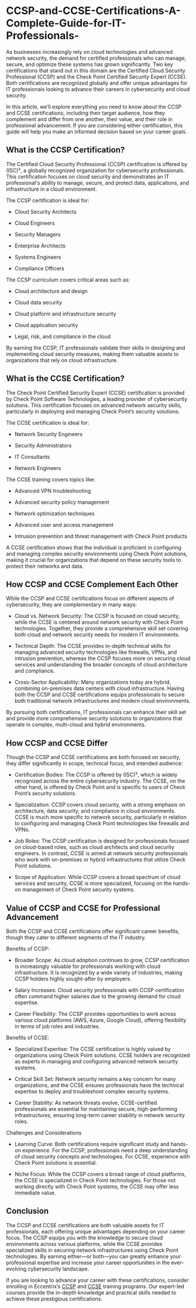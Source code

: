 # CCSP-and-CCSE-Certifications-A-Complete-Guide-for-IT-Professionals-
As businesses increasingly rely on cloud technologies and advanced network security, the demand for certified professionals who can manage, secure, and optimize these systems has grown significantly. Two key certifications that stand out in this domain are the Certified Cloud Security Professional (CCSP) and the Check Point Certified Security Expert (CCSE). Both certifications are recognized globally and offer unique advantages for IT professionals looking to advance their careers in cybersecurity and cloud security. 

In this article, we’ll explore everything you need to know about the CCSP and CCSE certifications, including their target audience, how they complement and differ from one another, their value, and their role in professional advancement. If you are considering either certification, this guide will help you make an informed decision based on your career goals. 

## What is the CCSP Certification? 

The Certified Cloud Security Professional (CCSP) certification is offered by (ISC)², a globally recognized organization for cybersecurity professionals. This certification focuses on cloud security and demonstrates an IT professional's ability to manage, secure, and protect data, applications, and infrastructure in a cloud environment. 

The CCSP certification is ideal for: 

- Cloud Security Architects 

- Cloud Engineers 

- Security Managers 

- Enterprise Architects 

- Systems Engineers 

- Compliance Officers 

The CCSP curriculum covers critical areas such as: 

- Cloud architecture and design 

- Cloud data security 

- Cloud platform and infrastructure security 

- Cloud application security 

- Legal, risk, and compliance in the cloud 

By earning the CCSP, IT professionals validate their skills in designing and implementing cloud security measures, making them valuable assets to organizations that rely on cloud infrastructure. 

## What is the CCSE Certification? 

The Check Point Certified Security Expert (CCSE) certification is provided by Check Point Software Technologies, a leading provider of cybersecurity solutions. This certification focuses on advanced network security skills, particularly in deploying and managing Check Point’s security solutions. 

The CCSE certification is ideal for: 

- Network Security Engineers 

- Security Administrators 

- IT Consultants 

- Network Engineers 

The CCSE training covers topics like: 

- Advanced VPN troubleshooting 

- Advanced security policy management 

- Network optimization techniques 

- Advanced user and access management 

- Intrusion prevention and threat management with Check Point products 

A CCSE certification shows that the individual is proficient in configuring and managing complex security environments using Check Point solutions, making it crucial for organizations that depend on these security tools to protect their networks and data. 

## How CCSP and CCSE Complement Each Other 

While the CCSP and CCSE certifications focus on different aspects of cybersecurity, they are complementary in many ways: 

- Cloud vs. Network Security: The CCSP is focused on cloud security, while the CCSE is centered around network security with Check Point technologies. Together, they provide a comprehensive skill set covering both cloud and network security needs for modern IT environments. 

- Technical Depth: The CCSE provides in-depth technical skills for managing advanced security technologies like firewalls, VPNs, and intrusion prevention, whereas the CCSP focuses more on securing cloud services and understanding the broader concepts of cloud architecture and compliance. 

- Cross-Sector Applicability: Many organizations today are hybrid, combining on-premises data centers with cloud infrastructure. Having both the CCSP and CCSE certifications equips professionals to secure both traditional network infrastructures and modern cloud environments. 

By pursuing both certifications, IT professionals can enhance their skill set and provide more comprehensive security solutions to organizations that operate in complex, multi-cloud and hybrid environments. 

## How CCSP and CCSE Differ 

Though the CCSP and CCSE certifications are both focused on security, they differ significantly in scope, technical focus, and intended audience: 

- Certification Bodies: The CCSP is offered by (ISC)², which is widely recognized across the entire cybersecurity industry. The CCSE, on the other hand, is offered by Check Point and is specific to users of Check Point’s security solutions. 

- Specialization: CCSP covers cloud security, with a strong emphasis on architecture, data security, and compliance in cloud environments. CCSE is much more specific to network security, particularly in relation to configuring and managing Check Point technologies like firewalls and VPNs. 

- Job Roles: The CCSP certification is designed for professionals focused on cloud-based roles, such as cloud architects and cloud security engineers. In contrast, CCSE is aimed at network security professionals who work with on-premises or hybrid infrastructures that utilize Check Point solutions. 

- Scope of Application: While CCSP covers a broad spectrum of cloud services and security, CCSE is more specialized, focusing on the hands-on management of Check Point security systems. 

## Value of CCSP and CCSE for Professional Advancement 

Both the CCSP and CCSE certifications offer significant career benefits, though they cater to different segments of the IT industry. 

Benefits of CCSP: 

- Broader Scope: As cloud adoption continues to grow, CCSP certification is increasingly valuable for professionals working with cloud infrastructure. It is recognized by a wide variety of industries, making CCSP holders highly sought-after by employers. 

- Salary Increases: Cloud security professionals with CCSP certification often command higher salaries due to the growing demand for cloud expertise. 

- Career Flexibility: The CCSP provides opportunities to work across various cloud platforms (AWS, Azure, Google Cloud), offering flexibility in terms of job roles and industries. 

Benefits of CCSE: 

- Specialized Expertise: The CCSE certification is highly valued by organizations using Check Point solutions. CCSE holders are recognized as experts in managing and configuring advanced network security systems. 

- Critical Skill Set: Network security remains a key concern for many organizations, and the CCSE ensures professionals have the technical expertise to deploy and troubleshoot complex security systems. 

- Career Stability: As network threats evolve, CCSE-certified professionals are essential for maintaining secure, high-performing infrastructures, ensuring long-term career stability in network security roles. 

Challenges and Considerations 

- Learning Curve: Both certifications require significant study and hands-on experience. For the CCSP, professionals need a deep understanding of cloud security concepts and technologies. For CCSE, experience with Check Point solutions is essential. 

- Niche Focus: While the CCSP covers a broad range of cloud platforms, the CCSE is specialized in Check Point technologies. For those not working directly with Check Point systems, the CCSE may offer less immediate value. 

## Conclusion 

The CCSP and CCSE certifications are both valuable assets for IT professionals, each offering unique advantages depending on your career focus. The CCSP equips you with the knowledge to secure cloud environments across various platforms, while the CCSE provides specialized skills in securing network infrastructures using Check Point technologies. By earning either—or both—you can greatly enhance your professional expertise and increase your career opportunities in the ever-evolving cybersecurity landscape. 

If you are looking to advance your career with these certifications, consider enrolling in Eccentrix’s [CCSP](https://www.eccentrix.ca/en/courses/information-security/certified-cloud-security-professional-ccsp-cs8527) and [CCSE](https://www.eccentrix.ca/en/courses/cybersecurity-and-cyberdefense/certified-cloud-security-engineer-ccse-ec6163) training programs. Our expert-led courses provide the in-depth knowledge and practical skills needed to achieve these prestigious certifications. 

